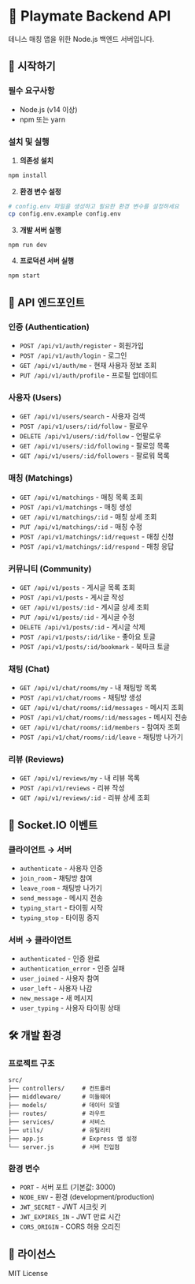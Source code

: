 # 🎾 Playmate Backend API

테니스 매칭 앱을 위한 Node.js 백엔드 서버입니다.

## 🚀 시작하기

### 필수 요구사항
- Node.js (v14 이상)
- npm 또는 yarn

### 설치 및 실행

1. **의존성 설치**
```bash
npm install
```

2. **환경 변수 설정**
```bash
# config.env 파일을 생성하고 필요한 환경 변수를 설정하세요
cp config.env.example config.env
```

3. **개발 서버 실행**
```bash
npm run dev
```

4. **프로덕션 서버 실행**
```bash
npm start
```

## 📡 API 엔드포인트

### 인증 (Authentication)
- `POST /api/v1/auth/register` - 회원가입
- `POST /api/v1/auth/login` - 로그인
- `GET /api/v1/auth/me` - 현재 사용자 정보 조회
- `PUT /api/v1/auth/profile` - 프로필 업데이트

### 사용자 (Users)
- `GET /api/v1/users/search` - 사용자 검색
- `POST /api/v1/users/:id/follow` - 팔로우
- `DELETE /api/v1/users/:id/follow` - 언팔로우
- `GET /api/v1/users/:id/following` - 팔로잉 목록
- `GET /api/v1/users/:id/followers` - 팔로워 목록

### 매칭 (Matchings)
- `GET /api/v1/matchings` - 매칭 목록 조회
- `POST /api/v1/matchings` - 매칭 생성
- `GET /api/v1/matchings/:id` - 매칭 상세 조회
- `PUT /api/v1/matchings/:id` - 매칭 수정
- `POST /api/v1/matchings/:id/request` - 매칭 신청
- `POST /api/v1/matchings/:id/respond` - 매칭 응답

### 커뮤니티 (Community)
- `GET /api/v1/posts` - 게시글 목록 조회
- `POST /api/v1/posts` - 게시글 작성
- `GET /api/v1/posts/:id` - 게시글 상세 조회
- `PUT /api/v1/posts/:id` - 게시글 수정
- `DELETE /api/v1/posts/:id` - 게시글 삭제
- `POST /api/v1/posts/:id/like` - 좋아요 토글
- `POST /api/v1/posts/:id/bookmark` - 북마크 토글

### 채팅 (Chat)
- `GET /api/v1/chat/rooms/my` - 내 채팅방 목록
- `POST /api/v1/chat/rooms` - 채팅방 생성
- `GET /api/v1/chat/rooms/:id/messages` - 메시지 조회
- `POST /api/v1/chat/rooms/:id/messages` - 메시지 전송
- `GET /api/v1/chat/rooms/:id/members` - 참여자 조회
- `POST /api/v1/chat/rooms/:id/leave` - 채팅방 나가기

### 리뷰 (Reviews)
- `GET /api/v1/reviews/my` - 내 리뷰 목록
- `POST /api/v1/reviews` - 리뷰 작성
- `GET /api/v1/reviews/:id` - 리뷰 상세 조회

## 🔌 Socket.IO 이벤트

### 클라이언트 → 서버
- `authenticate` - 사용자 인증
- `join_room` - 채팅방 참여
- `leave_room` - 채팅방 나가기
- `send_message` - 메시지 전송
- `typing_start` - 타이핑 시작
- `typing_stop` - 타이핑 중지

### 서버 → 클라이언트
- `authenticated` - 인증 완료
- `authentication_error` - 인증 실패
- `user_joined` - 사용자 참여
- `user_left` - 사용자 나감
- `new_message` - 새 메시지
- `user_typing` - 사용자 타이핑 상태

## 🛠️ 개발 환경

### 프로젝트 구조
```
src/
├── controllers/     # 컨트롤러
├── middleware/      # 미들웨어
├── models/          # 데이터 모델
├── routes/          # 라우트
├── services/        # 서비스
├── utils/           # 유틸리티
├── app.js           # Express 앱 설정
└── server.js        # 서버 진입점
```

### 환경 변수
- `PORT` - 서버 포트 (기본값: 3000)
- `NODE_ENV` - 환경 (development/production)
- `JWT_SECRET` - JWT 시크릿 키
- `JWT_EXPIRES_IN` - JWT 만료 시간
- `CORS_ORIGIN` - CORS 허용 오리진

## 📝 라이선스

MIT License

